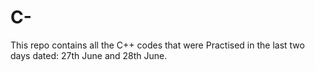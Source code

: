 # C-
This repo contains all the C++ codes that were Practised in the last two days dated: 27th June and 28th June.

